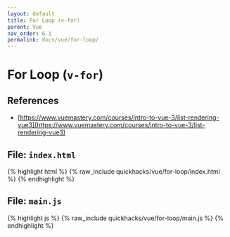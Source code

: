 ```yaml
---
layout: default
title: For Loop (v-for)
parent: Vue
nav_order: 6.1
permalink: docs/vue/for-loop/
---
```


# For Loop (`v-for`)

## References

- [https://www.vuemastery.com/courses/intro-to-vue-3/list-rendering-vue3](https://www.vuemastery.com/courses/intro-to-vue-3/list-rendering-vue3)

## File: `index.html`

{% highlight html %}
{% raw_include quickhacks/vue/for-loop/index.html %}
{% endhighlight %}

## File: `main.js`

{% highlight js %}
{% raw_include quickhacks/vue/for-loop/main.js %}
{% endhighlight %}
